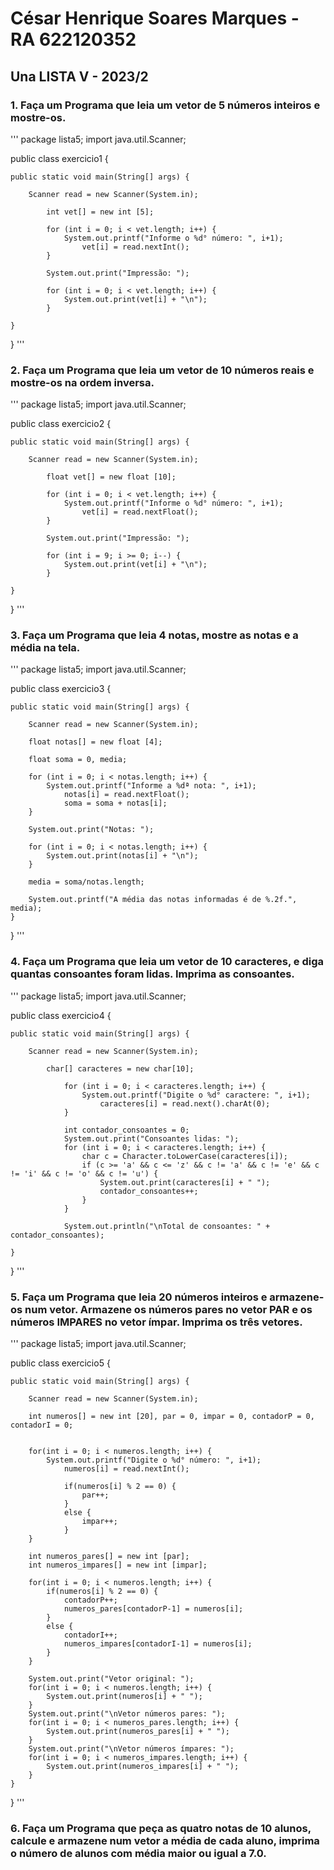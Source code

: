 # César Henrique Soares Marques - RA 622120352
## Una LISTA V - 2023/2

### 1. Faça um Programa que leia um vetor de 5 números inteiros e mostre-os.

'''
package lista5;
import java.util.Scanner;

public class exercicio1 {
	
	public static void main(String[] args) {
		
		Scanner read = new Scanner(System.in);
		
			int vet[] = new int [5];
			
			for (int i = 0; i < vet.length; i++) {
				System.out.printf("Informe o %d° número: ", i+1);
					vet[i] = read.nextInt();
			}
			
			System.out.print("Impressão: ");
			
			for (int i = 0; i < vet.length; i++) {
				System.out.print(vet[i] + "\n");
			}
		
	}

}
'''

### 2. Faça um Programa que leia um vetor de 10 números reais e mostre-os na ordem inversa.

'''
package lista5;
import java.util.Scanner;

public class exercicio2 {

	public static void main(String[] args) {
		
		Scanner read = new Scanner(System.in);
		
			float vet[] = new float [10];
		
			for (int i = 0; i < vet.length; i++) {
				System.out.printf("Informe o %d° número: ", i+1);
					vet[i] = read.nextFloat();
			}
		
			System.out.print("Impressão: ");
		
			for (int i = 9; i >= 0; i--) {
				System.out.print(vet[i] + "\n");
			}

	}
	
}
'''

### 3. Faça um Programa que leia 4 notas, mostre as notas e a média na tela.

'''
package lista5;
import java.util.Scanner;

public class exercicio3 {
	
	public static void main(String[] args) {
		
		Scanner read = new Scanner(System.in);
		
		float notas[] = new float [4];
		
		float soma = 0, media;
		
		for (int i = 0; i < notas.length; i++) {
			System.out.printf("Informe a %dª nota: ", i+1);
				notas[i] = read.nextFloat();
				soma = soma + notas[i];
		}
		
		System.out.print("Notas: ");
		
		for (int i = 0; i < notas.length; i++) {
			System.out.print(notas[i] + "\n");
		}
		
		media = soma/notas.length;
		
		System.out.printf("A média das notas informadas é de %.2f.", media);
	}

}
'''

### 4. Faça um Programa que leia um vetor de 10 caracteres, e diga quantas consoantes foram lidas. Imprima as consoantes.

'''
package lista5;
import java.util.Scanner;

public class exercicio4 {
	
	public static void main(String[] args) {
		
		Scanner read = new Scanner(System.in);
		
		    char[] caracteres = new char[10];

		        for (int i = 0; i < caracteres.length; i++) {
		            System.out.printf("Digite o %d° caractere: ", i+1);
		            	caracteres[i] = read.next().charAt(0);
		        }

		        int contador_consoantes = 0;
		        System.out.print("Consoantes lidas: ");
		        for (int i = 0; i < caracteres.length; i++) {
		            char c = Character.toLowerCase(caracteres[i]);
		            if (c >= 'a' && c <= 'z' && c != 'a' && c != 'e' && c != 'i' && c != 'o' && c != 'u') {
		                System.out.print(caracteres[i] + " ");
		                contador_consoantes++;
		            }
		        }

		        System.out.println("\nTotal de consoantes: " + contador_consoantes);

	}
	
}
'''

### 5. Faça um Programa que leia 20 números inteiros e armazene-os num vetor. Armazene os números pares no vetor PAR e os números IMPARES no vetor ímpar. Imprima os três vetores.


'''
package lista5;
import java.util.Scanner;

public class exercicio5 {
	
	public static void main(String[] args) {
	
		Scanner read = new Scanner(System.in);
		
		int numeros[] = new int [20], par = 0, impar = 0, contadorP = 0, contadorI = 0;
		
		
		for(int i = 0; i < numeros.length; i++) {
			System.out.printf("Digite o %d° número: ", i+1);
				numeros[i] = read.nextInt();
				
				if(numeros[i] % 2 == 0) {
					par++;
				}
				else {
					impar++;
				}
		}
		
		int numeros_pares[] = new int [par];
		int numeros_impares[] = new int [impar];
		
		for(int i = 0; i < numeros.length; i++) {
			if(numeros[i] % 2 == 0) {
				contadorP++;
				numeros_pares[contadorP-1] = numeros[i];
			}
			else {
				contadorI++;
				numeros_impares[contadorI-1] = numeros[i];
			}
		}
		
		System.out.print("Vetor original: ");
		for(int i = 0; i < numeros.length; i++) {
			System.out.print(numeros[i] + " ");
		}
		System.out.print("\nVetor números pares: ");
		for(int i = 0; i < numeros_pares.length; i++) {
			System.out.print(numeros_pares[i] + " ");
		}
		System.out.print("\nVetor números ímpares: ");
		for(int i = 0; i < numeros_impares.length; i++) {
			System.out.print(numeros_impares[i] + " ");
		}
	}
}
'''

### 6. Faça um Programa que peça as quatro notas de 10 alunos, calcule e armazene num vetor a média de cada aluno, imprima o número de alunos com média maior ou igual a 7.0.
